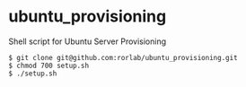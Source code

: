 # ubuntu_provisioning
Shell script for Ubuntu Server Provisioning


```
$ git clone git@github.com:rorlab/ubuntu_provisioning.git
$ chmod 700 setup.sh
$ ./setup.sh
```
